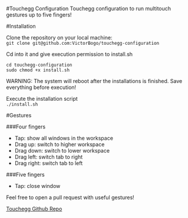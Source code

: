 #Touchegg Configuration
Touchegg configuration to run multitouch gestures up to five fingers!

#Installation

Clone the repository on your local machine: </br>
`git clone git@github.com:VictorBogo/touchegg-configuration`

Cd into it and give execution permission to install.sh </br>
```
cd touchegg-configuration
sudo chmod +x install.sh
```

WARNING: The system will reboot after the installations is finished. Save everything before execution! </br>

Execute the installation script </br>
`./install.sh`

#Gestures

###Four fingers

* Tap: show all windows in the workspace
* Drag up: switch to higher workspace
* Drag down: switch to lower workspace
* Drag left: switch tab to right
* Drag right: switch tab to left

###Five fingers

* Tap: close window

Feel free to open a pull request with useful gestures!

[Touchegg Github Repo](https://github.com/JoseExposito/touchegg)
